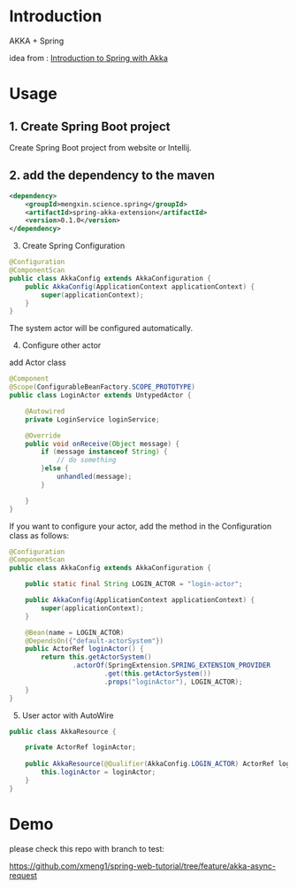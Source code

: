 # Introduction

AKKA + Spring

idea from : [Introduction to Spring with Akka](http://www.baeldung.com/akka-with-spring)

# Usage

## 1. Create Spring Boot project

Create Spring Boot project from website or Intellij.

## 2. add the dependency to the maven

```xml
<dependency>
    <groupId>mengxin.science.spring</groupId>
    <artifactId>spring-akka-extension</artifactId>
    <version>0.1.0</version>
</dependency>
```
3. Create Spring Configuration

```java
@Configuration
@ComponentScan
public class AkkaConfig extends AkkaConfiguration {
    public AkkaConfig(ApplicationContext applicationContext) {
        super(applicationContext);
    }
}
```

The system actor will be configured automatically.



4. Configure other actor

add Actor class

```java
@Component
@Scope(ConfigurableBeanFactory.SCOPE_PROTOTYPE)
public class LoginActor extends UntypedActor {

    @Autowired
    private LoginService loginService;

    @Override
    public void onReceive(Object message) {
        if (message instanceof String) {
            // do something
        }else {
            unhandled(message);
        }

    }
}

```

If you want to configure your actor, add the method in the Configuration class as follows:

```java
@Configuration
@ComponentScan
public class AkkaConfig extends AkkaConfiguration {

    public static final String LOGIN_ACTOR = "login-actor";

    public AkkaConfig(ApplicationContext applicationContext) {
        super(applicationContext);
    }

    @Bean(name = LOGIN_ACTOR)
    @DependsOn({"default-actorSystem"})
    public ActorRef loginActor() {
        return this.getActorSystem()
                .actorOf(SpringExtension.SPRING_EXTENSION_PROVIDER
                        .get(this.getActorSystem())
                        .props("loginActor"), LOGIN_ACTOR);
    }
}
``` 

5. User actor with AutoWire

```java
public class AkkaResource {

    private ActorRef loginActor;
    
    public AkkaResource(@Qualifier(AkkaConfig.LOGIN_ACTOR) ActorRef loginActor) {
        this.loginActor = loginActor;
    }
}
```

# Demo

please check this repo with branch to test:

https://github.com/xmeng1/spring-web-tutorial/tree/feature/akka-async-request